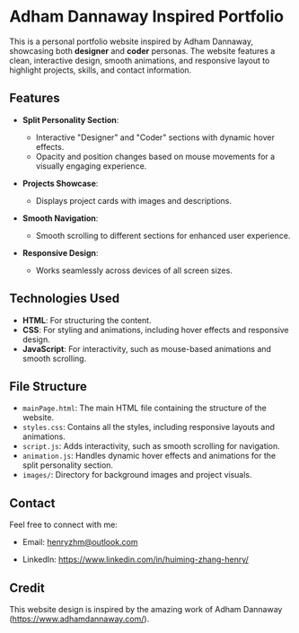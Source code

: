 # Adham Dannaway Inspired Portfolio

This is a personal portfolio website inspired by Adham Dannaway, showcasing both **designer** and **coder** personas. The website features a clean, interactive design, smooth animations, and responsive layout to highlight projects, skills, and contact information.


## Features

- **Split Personality Section**:
  - Interactive "Designer" and "Coder" sections with dynamic hover effects.
  - Opacity and position changes based on mouse movements for a visually engaging experience.

- **Projects Showcase**:
  - Displays project cards with images and descriptions.

- **Smooth Navigation**:
  - Smooth scrolling to different sections for enhanced user experience.

- **Responsive Design**:
  - Works seamlessly across devices of all screen sizes.


## Technologies Used

- **HTML**: For structuring the content.
- **CSS**: For styling and animations, including hover effects and responsive design.
- **JavaScript**: For interactivity, such as mouse-based animations and smooth scrolling.

  
## File Structure

- `mainPage.html`: The main HTML file containing the structure of the website.
- `styles.css`: Contains all the styles, including responsive layouts and animations.
- `script.js`: Adds interactivity, such as smooth scrolling for navigation.
- `animation.js`: Handles dynamic hover effects and animations for the split personality section.
- `images/`: Directory for background images and project visuals.


## Contact

Feel free to connect with me:

- Email: henryzhm@outlook.com

- LinkedIn: https://www.linkedin.com/in/huiming-zhang-henry/


## Credit
This website design is inspired by the amazing work of Adham Dannaway (https://www.adhamdannaway.com/).

